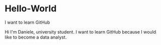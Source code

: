 # Hello-World
I want to learn GitHub

Hi
I'm Daniele, university student. 
I want to learn GitHub because I would like to become a data analyst.
